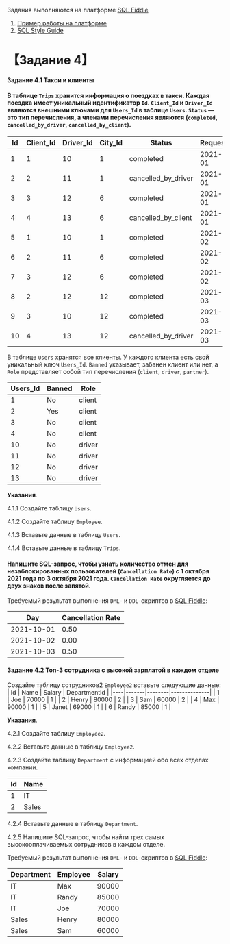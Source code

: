 Задания выполняются на платформе [SQL Fiddle](http://www.sqlfiddle.com/) 

1. [Пример работы на платформе](http://www.sqlfiddle.com/#!9/a6c585/1)
2. [SQL Style Guide](https://www.sqlstyle.guide/)



# 【Задание 4】
#### Задание 4.1 Такси и клиенты

#### В таблице `Trips` хранится информация о поездках в такси. Каждая поездка имеет уникальный идентификатор `Id`. `Client_Id` и `Driver_Id` являются внешними ключами для `Users_Id` в таблице `Users`. `Status` — это тип перечисления, а членами перечисления являются (`completed`, `cancelled_by_driver`, `cancelled_by_client`).



| Id | Client_Id | Driver_Id | City_Id | Status |Request_at|
|----|-----------|-----------|--------|-------------------|--------|
| 1 | 1 | 10 | 1 | completed |2021-10-01|
| 2 | 2 | 11 | 1 | cancelled_by_driver|2021-10-01|
| 3 | 3 | 12 | 6 | completed |2021-10-01|
| 4 | 4 | 13 | 6 | cancelled_by_client|2021-10-01|
| 5 | 1 | 10 | 1 | completed |2021-10-02|
| 6 | 2 | 11 | 6 | completed |2021-10-02|
| 7 | 3 | 12 | 6 | completed |2021-10-02|
| 8 | 2 | 12 | 12 | completed |2021-10-03|
| 9 | 3 | 10 | 12 | completed |2021-10-03|
| 10 | 4 | 13 | 12 | cancelled_by_driver|2021-10-03|

В таблице `Users` хранятся все клиенты. У каждого клиента есть свой уникальный ключ `Users_Id`. `Banned` указывает, забанен клиент или нет, а `Role` представляет собой тип перечисления (`client`, `driver`, `partner`).

| Users_Id | Banned | Role |
|----------|--------|--------|
| 1 | No | client |
| 2 | Yes | client |
| 3 | No | client |
| 4 | No | client |
| 10 | No | driver |
| 11 | No | driver |
| 12 | No | driver |
| 13 | No | driver |

**Указания**.

4.1.1 Создайте таблицу `Users`.

4.1.2 Создайте таблицу `Employee`.

4.1.3 Вставьте данные в таблицу `Users`.

4.1.4 Вставьте данные в таблицу `Trips`.


#### Напишите SQL-запрос, чтобы узнать количество отмен для незаблокированных пользователей (`Cancellation Rate`) с **1 октября 2021 года** по **3 октября 2021 года**. `Cancellation Rate` округляется до двух знаков после запятой.

Требуемый результат выполнения `DML`-  и `DDL`-скриптов в [SQL Fiddle](http://www.sqlfiddle.com/):

| Day | Cancellation Rate |
|------------|-------------------|
| 2021-10-01 | 0.50 |
| 2021-10-02 | 0.00 |
| 2021-10-03 | 0.50 |


#### Задание 4.2  Топ-3 сотрудника с высокой зарплатой в каждом отделе 

Создайте таблицу сотрудников2 `Employee2` вставьте следующие данные:
| Id | Name | Salary | DepartmentId |
|----|-------|--------|--------------|
| 1 | Joe | 70000 | 1 |
| 2 | Henry | 80000 | 2 |
| 3 | Sam | 60000 | 2 |
| 4 | Max | 90000 | 1 |
| 5 | Janet | 69000 | 1 |
| 6 | Randy | 85000 | 1 |

**Указания**.

4.2.1 Создайте таблицу `Employee2`.

4.2.2 Вставьте данные в таблицу `Employee2`.

4.2.3 Создайте таблицу `Department` с информацией обо всех отделах компании.

| Id | Name |
|----|----------|
| 1 | IT |
| 2 | Sales |

4.2.4 Вставьте данные в таблицу `Department`.

4.2.5 Напишите SQL-запрос, чтобы найти трех самых высокооплачиваемых сотрудников в каждом отделе.

Требуемый результат выполнения `DML`-  и `DDL`-скриптов в [SQL Fiddle](http://www.sqlfiddle.com/):

| Department | Employee | Salary |
|------------|----------|--------|
| IT | Max | 90000 |
| IT | Randy | 85000 |
| IT | Joe | 70000 |
| Sales | Henry | 80000 |
| Sales | Sam | 60000 |
